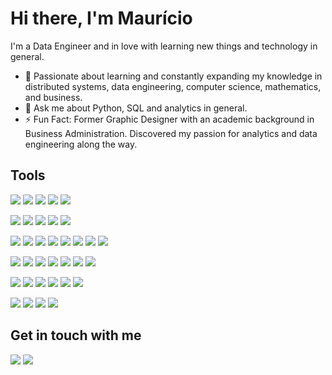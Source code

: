 # Hi there, I'm Maurício

I'm a Data Engineer and in love with learning new things and technology in general.

 - 🌱 Passionate about learning and constantly expanding my knowledge in distributed systems, data engineering, computer science, mathematics, and business.
 - 💬 Ask me about Python, SQL and analytics in general.
 - ⚡ Fun Fact: Former Graphic Designer with an academic background in Business Administration. Discovered my passion for analytics and data engineering along the way.

## Tools

<!-- ### Coding -->

![](https://img.shields.io/badge/-Python-3776AB?logo=python&logoColor=white&style=flat-square)
![](https://img.shields.io/badge/-PowerShell-5391FE?logo=PowerShell&logoColor=white&style=flat-square)
![](https://img.shields.io/badge/-TypeScript-3178C6?logo=typescript&logoColor=white&style=flat-square)
![](https://img.shields.io/badge/-HTML5-E34F26?logo=html5&logoColor=white&style=flat-square)
![](https://img.shields.io/badge/-CSS3-1572B6?logo=css3&logoColor=white&style=flat-square)

<!-- ### Databases -->

![](https://img.shields.io/badge/-PostgreSQL-4169E1?logo=PostgreSQL&logoColor=white&style=flat-square)
![](https://img.shields.io/badge/-T--SQL-CC2927?logo=MicrosoftSQLServer&logoColor=white&style=flat-square)
![](https://img.shields.io/badge/-Presto-5890FF?logo=Presto&logoColor=white&style=flat-square)
![](https://img.shields.io/badge/-DynamoDB-4053D6?logo=amazondynamodb&logoColor=white&style=flat-square)
![](https://img.shields.io/badge/-GraphQL-E10098?logo=GraphQL&logoColor=white&style=flat-square)

<!-- ### Data Analysis / Machine Learning -->

![](https://img.shields.io/badge/-Power_BI-F2C811?logo=powerbi&logoColor=white&style=flat-square)
![](https://img.shields.io/badge/-pandas-150458?logo=pandas&logoColor=white&style=flat-square)
![](https://img.shields.io/badge/-numpy-013243?logo=numpy&logoColor=white&style=flat-square)
![](https://img.shields.io/badge/-sklearn-F7931E?logo=scikitlearn&logoColor=white&style=flat-square)
![](https://img.shields.io/badge/-tensorflow-FF6F00?logo=tensorflow&logoColor=white&style=flat-square)
![](https://img.shields.io/badge/-DAX-F2C811?style=flat-square)
![](https://img.shields.io/badge/-Power_Query-53AC56?style=flat-square)
![](https://img.shields.io/badge/-Google_Data_Studio-4285F4?style=flat-square)

<!-- ### Cloud Computing -->

![](https://img.shields.io/badge/-AWS-232F3E?logo=amazonaws&logoColor=white&style=flat-square)
![](https://img.shields.io/badge/-AWS_Lambda-FF9900?logo=AWSLambda&logoColor=white&style=flat-square)
![](https://img.shields.io/badge/-AWS_S3-569A31?logo=AmazonS3&logoColor=white&style=flat-square)
![](https://img.shields.io/badge/-AWS_StepFunctions-FF4F8B?style=flat-square)
![](https://img.shields.io/badge/-AWS_Glue-A100FF?style=flat-square)
![](https://img.shields.io/badge/-AWS_Athena-A100FF?style=flat-square)
![](https://img.shields.io/badge/-AWS_QuickSight-A100FF?style=flat-square)

<!-- ### CI / CD -->

![](https://img.shields.io/badge/-Docker-2496ED?logo=docker&logoColor=white&style=flat-square)
![](https://img.shields.io/badge/-serverless-FD5750?logo=serverless&logoColor=white&style=flat-square)
![](https://img.shields.io/badge/-AWS_CDK-569A31?style=flat-square)
![](https://img.shields.io/badge/-Azure_Pipelines-0078D7?logo=AzureDevOps&logoColor=white&style=flat-square)
![](https://img.shields.io/badge/-Bitbucket_Pipelines-0052CC?logo=bitbucket&logoColor=white&style=flat-square)
![](https://img.shields.io/badge/-GithubActions-2088FF?logo=githubactions&logoColor=white&style=flat-square)

<!-- ### Other Tools -->

![](https://img.shields.io/badge/-Git-F05032?logo=git&logoColor=white&style=flat-square)
![](https://img.shields.io/badge/-VS_Code-007ACC?logo=visualstudiocode&logoColor=white&style=flat-square)
![](https://img.shields.io/badge/-Figma-F24E1E?logo=figma&logoColor=white&style=flat-square)
![](https://img.shields.io/badge/-selenium-43B02A?logo=selenium&logoColor=white&style=flat-square)

## Get in touch with me

[![](https://img.shields.io/badge/-LinkedIn-0A66C2?logo=linkedin&logoColor=white&style=flat-square)](https://www.linkedin.com/in/mrcfontes/)
[![](https://img.shields.io/badge/-Gmail-EA4335?logo=gmail&logoColor=white&style=flat-square)](mailto:fontes.mrc@gmail.com)
